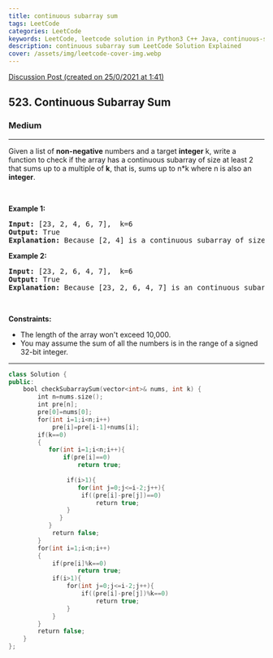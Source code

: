 ```yaml
---
title: continuous subarray sum
tags: LeetCode
categories: LeetCode
keywords: LeetCode, leetcode solution in Python3 C++ Java, continuous-subarray-sum solution
description: continuous subarray sum LeetCode Solution Explained
cover: /assets/img/leetcode-cover-img.webp
---
```





[Discussion Post (created on 25/0/2021 at 1:41)](https://leetcode.com/problems/continuous-subarray-sum/discuss/1033466/Prefix-Sum-or-C%2B%2B)  
<h2>523. Continuous Subarray Sum</h2><h3>Medium</h3><hr><div><p>Given a list of <b>non-negative</b> numbers and a target <b>integer</b> k, write a function to check if the array has a continuous subarray of size at least 2 that sums up to a multiple of <b>k</b>, that is, sums up to n*k where n is also an <b>integer</b>.</p>

<p>&nbsp;</p>

<p><b>Example 1:</b></p>

<pre><b>Input:</b> [23, 2, 4, 6, 7],  k=6
<b>Output:</b> True
<b>Explanation:</b> Because [2, 4] is a continuous subarray of size 2 and sums up to 6.
</pre>

<p><b>Example 2:</b></p>

<pre><b>Input:</b> [23, 2, 6, 4, 7],  k=6
<b>Output:</b> True
<b>Explanation:</b> Because [23, 2, 6, 4, 7] is an continuous subarray of size 5 and sums up to 42.
</pre>

<p>&nbsp;</p>
<p><strong>Constraints:</strong></p>

<ul>
	<li>The length of the array won't exceed 10,000.</li>
	<li>You may assume the sum of all the numbers is in the range of a signed 32-bit integer.</li>
</ul>
</div>

---




```cpp
class Solution {
public:
    bool checkSubarraySum(vector<int>& nums, int k) {
        int n=nums.size();
        int pre[n];
        pre[0]=nums[0];
        for(int i=1;i<n;i++)
            pre[i]=pre[i-1]+nums[i];
        if(k==0)
        {
           for(int i=1;i<n;i++){
               if(pre[i]==0)
                   return true;
               
                if(i>1){
                   for(int j=0;j<=i-2;j++){
                    if((pre[i]-pre[j])==0)
                        return true;
                }
              } 
           }
            return false;
        }
        for(int i=1;i<n;i++)
        {
            if(pre[i]%k==0)
                   return true;
            if(i>1){
                for(int j=0;j<=i-2;j++){
                    if((pre[i]-pre[j])%k==0)
                        return true;
                }
            }
        }
        return false;
    }
};

```
